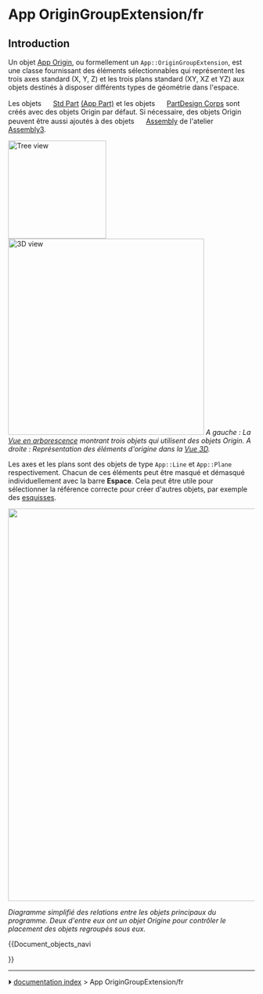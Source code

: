 # App OriginGroupExtension/fr
## Introduction

Un objet [App Origin](App_OriginGroupExtension/fr.md), ou formellement un `App::OriginGroupExtension`, est une classe fournissant des éléments sélectionnables qui représentent les trois axes standard (X, Y, Z) et les trois plans standard (XY, XZ et YZ) aux objets destinés à disposer différents types de géométrie dans l\'espace.

Les objets <img alt="" src=images/Std_Part.svg  style="width:16px;"> [Std Part](Std_Part/fr.md) [(App Part)](App_Part/fr.md) et les objets <img alt="" src=images/PartDesign_Body.svg  style="width:16px;"> [PartDesign Corps](PartDesign_Body/fr.md) sont créés avec des objets Origin par défaut. Si nécessaire, des objets Origin peuvent être aussi ajoutés à des objets <img alt="" src=images/Assembly_Assembly_Tree.svg  style="width:16px;"> [Assembly](Assembly3_CreateAssembly/fr.md) de l\'atelier <img alt="" src=images/Assembly3_workbench_icon.svg  style="width:16px;"> [Assembly3](Assembly3_Workbench/fr.md).

<img alt="Tree view" src=images/App_OriginGroupExtension_example.png  style="width:200px;"> <img alt="3D view" src=images/App_OriginGroupExtension-02.png  style="width:400px;"> 
*A gauche : La [Vue en arborescence](Tree_view/fr.md) montrant trois objets qui utilisent des objets Origin. A droite : Représentation des éléments d'origine dans la [Vue 3D](3D_view/fr.md).*

Les axes et les plans sont des objets de type `App::Line` et `App::Plane` respectivement. Chacun de ces éléments peut être masqué et démasqué individuellement avec la barre **Espace**. Cela peut être utile pour sélectionner la référence correcte pour créer d\'autres objets, par exemple des [esquisses](Sketch/fr.md).

<img alt="" src=images/FreeCAD_core_objects.svg  style="width:800px;">



*Diagramme simplifié des relations entre les objets principaux du programme. Deux d'entre eux ont un objet Origine pour contrôler le placement des objets regroupés sous eux.*


{{Document_objects_navi

}}



---
⏵ [documentation index](../README.md) > App OriginGroupExtension/fr
